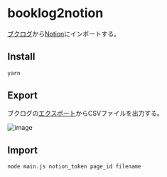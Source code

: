 # booklog2notion

[ブクログ](https://booklog.jp/)から[Notion](https://www.notion.so/ja-jp)にインポートする。

## Install

```bash
yarn
```

## Export

ブクログの[エクスポート](https://booklog.jp/export)からCSVファイルを出力する。

![image](https://github.com/seotaro/booklogjp2notion/assets/46148606/c589d595-4ddd-492a-a55a-a7b4983247ac)

## Import

```bash
node main.js notion_token page_id filename 
```
